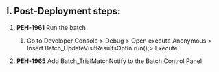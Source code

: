 ## I. Post-Deployment steps:

1. **PEH-1961** Run the batch
    1. Go to Developer Console > Debug > Open execute Anonymous > Insert Batch_UpdateVisitResultsOptIn.run();> Execute
    
2. **PEH-1965** Add Batch_TrialMatchNotify to the Batch Control Panel 
